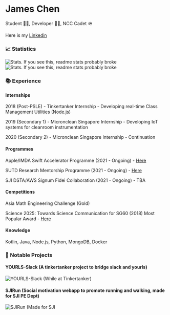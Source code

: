 # James Chen

Student 👨‍🎓, Developer 👨‍💻, NCC Cadet 🪖

Here is my [Linkedin](https://www.linkedin.com/in/jamesryanchen/)

### 📈 Statistics
![Stats. If you see this, readme stats probably broke](https://github-readme-stats.vercel.app/api?username=unknownguy2002&count_private=true&show_icons=true&include_all_commits=true&layout=compact&theme=dark)
![Stats. If you see this, readme stats probably broke](https://github-readme-stats.vercel.app/api/top-langs/?username=unknownguy2002&layout=compact&theme=dark)

### 📚 Experience

#### Internships
2018 (Post-PSLE) - Tinkertanker Internship - Developing real-time Class Management Utilities (Node.js)

2019 (Secondary 1) - Micronclean Singapore Internship - Developing IoT systems for cleanroom instrumentation

2020 (Secondary 2) - Micronclean Singapore Internship - Continuation

#### Programmes
Apple/IMDA Swift Accelerator Programme (2021 - Ongoing) - [Here](https://www.swiftinsg.org/)

SUTD Research Mentorship Programme (2021 - Ongoing) - [Here](https://www.sutd.edu.sg/Admissions/Undergraduate/Outreach/Signature-Programmes/Research-Mentorship-Programme)

SJI DSTA/AWS Signum Fidei Collaboration (2021 - Ongoing) - TBA

#### Competitions
Asia Math Engineering Challenge (Gold)

Science 2025: Towards Science Communication for SG60 (2018) Most Popular Award - [Here](https://science2025.devpost.com/)

#### Knowledge
Kotlin, Java, Node.js, Python, MongoDB, Docker

### 🔬 Notable Projects

#### YOURLS-Slack (A tinkertanker project to bridge slack and yourls)
![YOURLS-Slack (While at Tinkertanker)](https://github-readme-stats.vercel.app/api/pin/?username=tinkertanker&theme=dark&repo=YOURLS-Slack)
#### SJIRun (Social motivation webapp to promote running and walking, made for SJI PE Dept)
![SJIRun (Made for SJI](https://github-readme-stats.vercel.app/api/pin/?username=unknownguy2002&theme=dark&repo=SJIRun)

